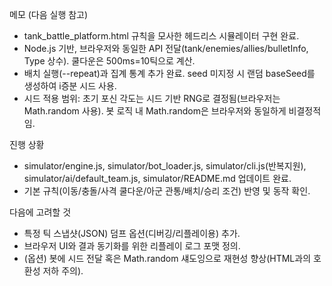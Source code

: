 메모 (다음 실행 참고)

- tank_battle_platform.html 규칙을 모사한 헤드리스 시뮬레이터 구현 완료.
- Node.js 기반, 브라우저와 동일한 API 전달(tank/enemies/allies/bulletInfo, Type 상수). 쿨다운은 500ms=10틱으로 계산.
- 배치 실행(--repeat)과 집계 통계 추가 완료. seed 미지정 시 랜덤 baseSeed를 생성하여 i증분 시드 사용.
- 시드 적용 범위: 초기 포신 각도는 시드 기반 RNG로 결정됨(브라우저는 Math.random 사용). 봇 로직 내 Math.random은 브라우저와 동일하게 비결정적임.

진행 상황
- simulator/engine.js, simulator/bot_loader.js, simulator/cli.js(반복지원), simulator/ai/default_team.js, simulator/README.md 업데이트 완료.
- 기본 규칙(이동/충돌/사격 쿨다운/아군 관통/배치/승리 조건) 반영 및 동작 확인.

다음에 고려할 것
- 특정 틱 스냅샷(JSON) 덤프 옵션(디버깅/리플레이용) 추가.
- 브라우저 UI와 결과 동기화를 위한 리플레이 로그 포맷 정의.
- (옵션) 봇에 시드 전달 혹은 Math.random 섀도잉으로 재현성 향상(HTML과의 호환성 저하 주의).
